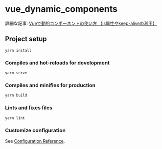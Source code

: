 # vue_dynamic_components

詳細な記事: [Vueで動的コンポーネントの使い方 【is属性やkeep-aliveの利用】](https://it-web-life.com/vue_dynamic_components/)

## Project setup
```
yarn install
```

### Compiles and hot-reloads for development
```
yarn serve
```

### Compiles and minifies for production
```
yarn build
```

### Lints and fixes files
```
yarn lint
```

### Customize configuration
See [Configuration Reference](https://cli.vuejs.org/config/).
